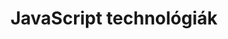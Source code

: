 ---
title: JavaScript technológiák
layout: subject
permalink: /jstech
toc: true
shortdesc: >
    A Webfejlesztés 2. tárgyban megismertekre építve betekintés a modern JavaScript programozás technológiáiba a klienstől a webszerveren át az adatbázisokig.
---